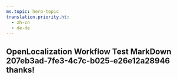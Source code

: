 ```yaml
---
ms.topic: hero-topic
translation.priority.ht: 
  - zh-cn
  - de-de
---
```

## OpenLocalization Workflow Test MarkDown 207eb3ad-7fe3-4c7c-b025-e26e12a28946 thanks!
